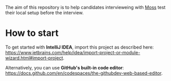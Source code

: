 The aim of this repository is to help candidates intervieweing with [Moss](https://getmoss.com/) test their local setup before the interview.

# How to start
To get started with **IntelliJ IDEA**, import this project as described here:  
https://www.jetbrains.com/help/idea/import-project-or-module-wizard.html#import-project.

Alternatively, you can use **GitHub's built-in code editor**:  
https://docs.github.com/en/codespaces/the-githubdev-web-based-editor.

